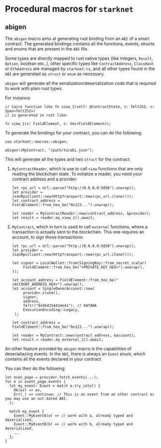 # Procedural macros for `starknet`

## abigen

The `abigen` macro aims at generating rust binding from an `ABI` of a smart contract.
The generated bindings contains all the functions, events, structs and enums that are
present in the `ABI` file.

Some types are directly mapped to rust native types (like integers, `Result`, `Option`, boolean etc..),
other specific types like `ContractAddress`, `ClassHash` or `EthAddress` are managed by `starknet-rs`,
and all other types found in the `ABI` are generated as `struct` or `enum` as necessary.

`abigen` will generate all the serialization/deserialization code that is required to
work with plain rust types.

For instance:

```rust,ignore
// Cairo function like fn view_1(self: @ContractState, v: felt252, s: Span<felt252>)
// is generated in rust like:

fn view_1(v: FieldElement, s: Vec<FieldElement>);
```

To generate the bindings for your contract, you can do the following:

```rust,ignore
use starknet::macros::abigen;

abigen!(MyContract, "/path/to/abi.json");
```

This will generate all the types and two `struct` for the contract:

1. `MyContractReader`, which is use to call `view` functions that are only reading the blockchain state.
   To initialize a reader, you need your contract address and a provider:

   ```rust,ignore
   let rpc_url = Url::parse("http://0.0.0.0:5050").unwrap();
   let provider = JsonRpcClient::new(HttpTransport::new(rpc_url.clone()));
   let contract_address = FieldElement::from_hex_be("0x123...").unwrap();

   let reader = MyContractReader::new(contract_address, &provider);
   let result = reader.my_view_1().await;
   ```

2. `MyContract`, which in turn is used to call `external` functions, where a transaction is actually sent to the blockchain.
   This one requires an account, to sign those transactions:

   ```rust,ignore
   let rpc_url = Url::parse("http://0.0.0.0:5050").unwrap();
   let provider = JsonRpcClient::new(HttpTransport::new(rpc_url.clone()));

   let signer = LocalWallet::from(SigningKey::from_secret_scalar(
        FieldElement::from_hex_be("<PRIVATE_KEY_HEX>").unwrap(),
   ));

   let account_address = FieldElement::from_hex_be("<ACCOUNT_ADDRESS_HEX>").unwrap();
   let account = SingleOwnerAccount::new(
        provider.clone(),
        signer,
        address,
        felt!("0x4b4154414e41"), // KATANA
        ExecutionEncoding::Legacy,
    );

   let contract_address = FieldElement::from_hex_be("0x123...").unwrap();

   let reader = MyContract::new(contract_address, &account);
   let result = reader.my_external_1().await;
   ```

An other feature provided by `abigen` macro is the capabilities of deserialiazing events.
In the `ABI`, there is always an `Event` enum, which contains all the events declared in your contract.

You can then do the following:

```rust,ignore
let even_page = provider.fetch_events(...);
for e in event_page.events {
  let my_event: Event = match e.try_into() {
    Ok(ev) => ev,
    Err(_) => continue; // This is an event from an other contract or you may use an out-dated ABI.
  };

  match my_event {
    Event::MyEventA(a) => // work with a, already typed and deserialized,
    Event::MyEventB(b) => // work with b, already typed and deserialized,
    ...
  };
}
```
